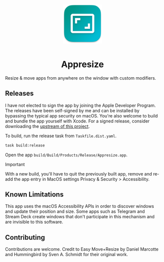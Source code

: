<p align="center">
  <img width="128" src="Appresize/Images.xcassets/AppIcon.appiconset/128x128@2x.png" style="padding:0.5rem;">
</p>

<h1 align="center">Appresize</h1>

Resize & move apps from anywhere on the window with custom modifiers.

## Releases

I have not elected to sign the app by joining the Apple Developer Program. The releases have been self-signed by me and can be installed by bypassing the typical app security on macOS. You're also welcome to build and bundle the app yourself with Xcode. For a signed release, consider downloading the [upstream of this project](https://github.com/finestructure/Hummingbird).

To build, run the release task from `Taskfile.dist.yaml`.

```sh
task build:release
```

Open the app `build/Build/Products/Release/Appresize.app`. 

> [!IMPORTANT]  
> With a new build, you'll have to quit the previously built app, remove and re-add the app entry in MacOS settings Privacy & Security > Accessibility.

## Known Limitations

This app uses the macOS Accessibility APIs in order to discover windows and update their position and size. Some apps such as Telegram and Stream Deck create windows that don't participate in this mechanism and are invisible to this software.

## Contributing

Contributions are welcome. Credit to Easy Move+Resize by Daniel Marcotte and Hummingbird by Sven A. Schmidt for their original work.
